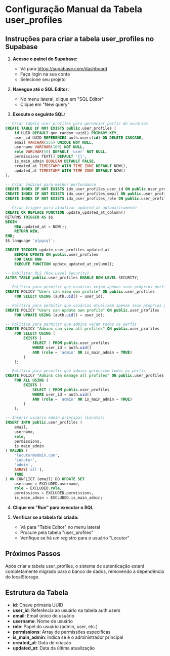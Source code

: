 # Configuração Manual da Tabela user_profiles

## Instruções para criar a tabela user_profiles no Supabase

1. **Acesse o painel do Supabase:**
   - Vá para https://supabase.com/dashboard
   - Faça login na sua conta
   - Selecione seu projeto

2. **Navegue até o SQL Editor:**
   - No menu lateral, clique em "SQL Editor"
   - Clique em "New query"

3. **Execute o seguinte SQL:**

```sql
-- Criar tabela user_profiles para gerenciar perfis de usuários
CREATE TABLE IF NOT EXISTS public.user_profiles (
    id UUID DEFAULT gen_random_uuid() PRIMARY KEY,
    user_id UUID REFERENCES auth.users(id) ON DELETE CASCADE,
    email VARCHAR(255) UNIQUE NOT NULL,
    username VARCHAR(100) NOT NULL,
    role VARCHAR(50) DEFAULT 'user' NOT NULL,
    permissions TEXT[] DEFAULT '{}',
    is_main_admin BOOLEAN DEFAULT FALSE,
    created_at TIMESTAMP WITH TIME ZONE DEFAULT NOW(),
    updated_at TIMESTAMP WITH TIME ZONE DEFAULT NOW()
);

-- Criar índices para melhor performance
CREATE INDEX IF NOT EXISTS idx_user_profiles_user_id ON public.user_profiles(user_id);
CREATE INDEX IF NOT EXISTS idx_user_profiles_email ON public.user_profiles(email);
CREATE INDEX IF NOT EXISTS idx_user_profiles_role ON public.user_profiles(role);

-- Criar trigger para atualizar updated_at automaticamente
CREATE OR REPLACE FUNCTION update_updated_at_column()
RETURNS TRIGGER AS $$
BEGIN
    NEW.updated_at = NOW();
    RETURN NEW;
END;
$$ language 'plpgsql';

CREATE TRIGGER update_user_profiles_updated_at 
    BEFORE UPDATE ON public.user_profiles 
    FOR EACH ROW 
    EXECUTE FUNCTION update_updated_at_column();

-- Habilitar RLS (Row Level Security)
ALTER TABLE public.user_profiles ENABLE ROW LEVEL SECURITY;

-- Política para permitir que usuários vejam apenas seus próprios perfis
CREATE POLICY "Users can view own profile" ON public.user_profiles
    FOR SELECT USING (auth.uid() = user_id);

-- Política para permitir que usuários atualizem apenas seus próprios perfis
CREATE POLICY "Users can update own profile" ON public.user_profiles
    FOR UPDATE USING (auth.uid() = user_id);

-- Política para permitir que admins vejam todos os perfis
CREATE POLICY "Admins can view all profiles" ON public.user_profiles
    FOR SELECT USING (
        EXISTS (
            SELECT 1 FROM public.user_profiles 
            WHERE user_id = auth.uid() 
            AND (role = 'admin' OR is_main_admin = TRUE)
        )
    );

-- Política para permitir que admins gerenciem todos os perfis
CREATE POLICY "Admins can manage all profiles" ON public.user_profiles
    FOR ALL USING (
        EXISTS (
            SELECT 1 FROM public.user_profiles 
            WHERE user_id = auth.uid() 
            AND (role = 'admin' OR is_main_admin = TRUE)
        )
    );

-- Inserir usuário admin principal (Locutor)
INSERT INTO public.user_profiles (
    email, 
    username, 
    role, 
    permissions, 
    is_main_admin
) VALUES (
    'locutor@admin.com',
    'Locutor',
    'admin',
    ARRAY['all'],
    TRUE
) ON CONFLICT (email) DO UPDATE SET
    username = EXCLUDED.username,
    role = EXCLUDED.role,
    permissions = EXCLUDED.permissions,
    is_main_admin = EXCLUDED.is_main_admin;
```

4. **Clique em "Run" para executar o SQL**

5. **Verificar se a tabela foi criada:**
   - Vá para "Table Editor" no menu lateral
   - Procure pela tabela "user_profiles"
   - Verifique se há um registro para o usuário "Locutor"

## Próximos Passos

Após criar a tabela user_profiles, o sistema de autenticação estará completamente migrado para o banco de dados, removendo a dependência do localStorage.

## Estrutura da Tabela

- **id**: Chave primária UUID
- **user_id**: Referência ao usuário na tabela auth.users
- **email**: Email único do usuário
- **username**: Nome de usuário
- **role**: Papel do usuário (admin, user, etc.)
- **permissions**: Array de permissões específicas
- **is_main_admin**: Indica se é o administrador principal
- **created_at**: Data de criação
- **updated_at**: Data da última atualização
